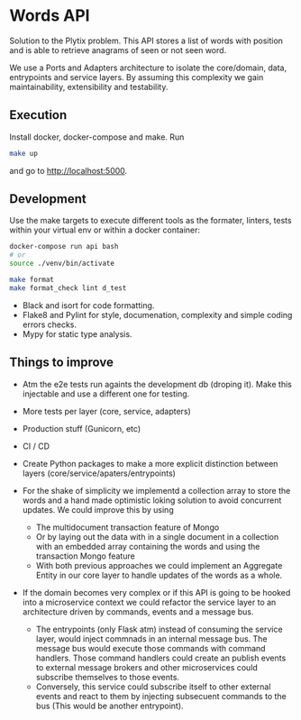 # Words API

Solution to the Plytix problem. This API stores a list of words with position
and is able to retrieve anagrams of seen or not seen word.

We use a Ports and Adapters architecture to isolate the core/domain, data,
entrypoints and service layers. By assuming this complexity we gain maintainability, extensibility and testability.

## Execution

Install docker, docker-compose and make. Run

```sh
make up
```

and go to [http://localhost:5000](http://localhost:5000).

## Development

Use the make targets to execute different tools as the formater, linters, tests within
your virtual env or within a docker container:

```sh
docker-compose run api bash
# or
source ./venv/bin/activate

make format
make format_check lint d_test
```

* Black and isort for code formatting.
* Flake8 and Pylint for style, documenation, complexity and
simple coding errors checks.
* Mypy for static type analysis.

## Things to improve

* Atm the e2e tests run againts the development db (droping it). Make this injectable
and use a different one for testing.

* More tests per layer (core, service, adapters)

* Production stuff (Gunicorn, etc)

* CI / CD

* Create Python packages to make a more explicit distinction between layers
(core/service/apaters/entrypoints)

* For the shake of simplicity we implementd a collection array to store the
words and a hand made optimistic loking solution to avoid concurrent updates.
We could improve this by using
  * The multidocument transaction feature of Mongo
  * Or by laying out the data with in a single document in a collection with an embedded
  array containing the words and using the transaction Mongo feature
  * With both previous approaches we could implement an Aggregate Entity in our core
  layer to handle updates of the words as a whole.

* If the domain becomes very complex or if this API is going to be hooked into
a microservice context we could refactor the service layer to an architecture driven by
commands, events and a message bus.
  * The entrypoints (only Flask atm) instead of consuming
  the service layer, would inject commnads in an internal message bus. The message bus
  would execute those commands with command handlers. Those command handlers could create
  an publish events to external message brokers and other microservices could subscribe
  themselves to those events.
  * Conversely, this service could subscribe itself to other external events and
  react to them by injecting subsecuent commands to the bus (This would be another
  entrypoint).
